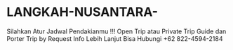 # LANGKAH-NUSANTARA-
Silahkan Atur Jadwal Pendakianmu !!!  Open Trip atau Private Trip  Guide dan Porter  Trip by Request  Info Lebih Lanjut Bisa Hubungi  +62 822-4594-2184
